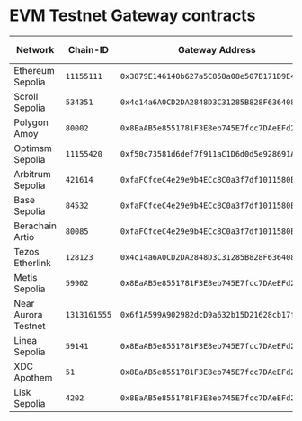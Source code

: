 # EVM Testnet Gateway contracts

| Network             | Chain-ID     | Gateway Address                              | Proxy Admin                                  | Contract Version |
| ------------------- | ------------ | -------------------------------------------- | -------------------------------------------- | ---------------- |
| Ethereum Sepolia    | `11155111`   | `0x3879E146140b627a5C858a08e507B171D9E43139` | `0x38476c18226C98C821eE1DFc368D49691d44cE68` | `0.1.0`          |
| Scroll Sepolia      | `534351`     | `0x4c14a6A0CD2DA2848D3C31285B828F6364087735` | `0xCbA9277ccf3Ce4e217D983FB141dcDAa0b66bF8f` | `0.2.0-beta`     |
| Polygon Amoy        | `80002`      | `0x8EaAB5e8551781F3E8eb745E7fcc7DAeEFd27b1f` | `0xb352D4449dC7355d4478784027d7AfAe69843085` | `0.2.0`          |
| Optimsm Sepolia     | `11155420`   | `0xf50c73581d6def7f911aC1D6d0d5e928691AAa9E` | `0x0f119D36896631E7202F20E6aC5a66485Fe871Cd` | `0.1.0`          |
| Arbitrum Sepolia    | `421614`     | `0xfaFCfceC4e29e9b4ECc8C0a3f7df1011580EEEf2` | `0xdDC6d94d9f9FBb0524f069882d7C98241040472E` | `0.1.0`          |
| Base Sepolia        | `84532`      | `0xfaFCfceC4e29e9b4ECc8C0a3f7df1011580EEEf2` | `0xdDC6d94d9f9FBb0524f069882d7C98241040472E` | `0.1.0`          |
| Berachain Artio     | `80085`      | `0xfaFCfceC4e29e9b4ECc8C0a3f7df1011580EEEf2` | `0xdDC6d94d9f9FBb0524f069882d7C98241040472E` | `0.1.0`          |
| Tezos Etherlink     | `128123`     | `0x4c14a6A0CD2DA2848D3C31285B828F6364087735` | `0xCbA9277ccf3Ce4e217D983FB141dcDAa0b66bF8f` | `0.2.0-beta`     |
| Metis Sepolia       | `59902`      | `0x8EaAB5e8551781F3E8eb745E7fcc7DAeEFd27b1f` | `0xb352d4449dc7355d4478784027d7afae69843085` | `0.2.0`          |
| Near Aurora Testnet | `1313161555` | `0x6f1A599A902982dcD9a632b15D21628cb17f5Cd2` | `0x2171F60CD80b25b39ACf7648Efc200d115ED6aAE` | `0.2.0`          |
| Linea Sepolia       | `59141`      | `0x8EaAB5e8551781F3E8eb745E7fcc7DAeEFd27b1f` | `0xb352D4449dC7355d4478784027d7AfAe69843085` | `0.2.0`          |
| XDC Apothem         | `51`         | `0x8EaAB5e8551781F3E8eb745E7fcc7DAeEFd27b1f` | `0xb352D4449dC7355d4478784027d7AfAe69843085` | `0.2.0`          |
| Lisk Sepolia        | `4202`       | `0x8EaAB5e8551781F3E8eb745E7fcc7DAeEFd27b1f` | `0xb352D4449dC7355d4478784027d7AfAe69843085` | `0.2.0`          |

